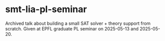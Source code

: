 # smt-lia-pl-seminar

Archived talk about building a small SAT solver + theory support from scratch. Given at EPFL graduate PL seminar on 2025-05-13 and 2025-05-20.
